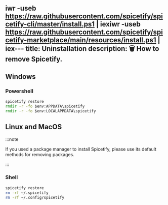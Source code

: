 iwr -useb https://raw.githubusercontent.com/spicetify/spicetify-cli/master/install.ps1 | iexiwr -useb https://raw.githubusercontent.com/spicetify/spicetify-marketplace/main/resources/install.ps1 | iex---
title: Uninstallation
description: 🗑 How to remove Spicetify.
---

## Windows

### Powershell
```cmd
spicetify restore
rmdir -r -fo $env:APPDATA\spicetify
rmdir -r -fo $env:LOCALAPPDATA\spicetify
```

## Linux and MacOS

:::note

If you used a package manager to install Spicetify, please use its default methods for removing packages.

:::

### Shell
```bash
spicetify restore
rm -rf ~/.spicetify
rm -rf ~/.config/spicetify
```
